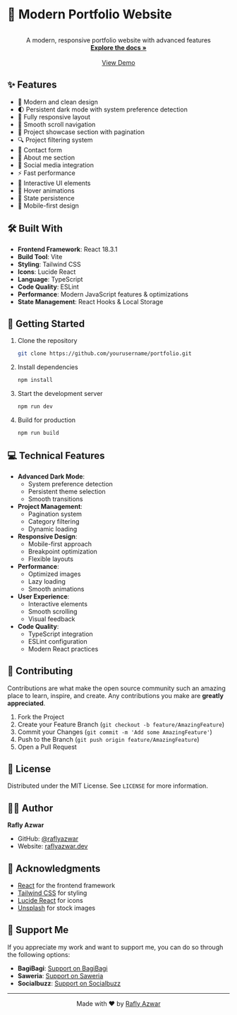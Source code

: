 # 🎨 Modern Portfolio Website

<div align="center">
  <img src="">
  
  <p align="center">
    A modern, responsive portfolio website with advanced features
    <br />
    <a href="https://github.com/raflyazwar/modern-portfolio"><strong>Explore the docs »</strong></a>
    <br />
    <br />
    <a href="https://modern-portfolio-new.netlify.app/">View Demo</a>
  </p>
</div>

## ✨ Features

- 🎨 Modern and clean design
- 🌓 Persistent dark mode with system preference detection
- 📱 Fully responsive layout
- 🚀 Smooth scroll navigation
- 💼 Project showcase section with pagination
- 🔍 Project filtering system
- 📝 Contact form
- 🎯 About me section
- 🔗 Social media integration
- ⚡ Fast performance
- 🎉 Interactive UI elements
- 💫 Hover animations
- 🔄 State persistence
- 📱 Mobile-first design

## 🛠️ Built With

- **Frontend Framework**: React 18.3.1
- **Build Tool**: Vite
- **Styling**: Tailwind CSS
- **Icons**: Lucide React
- **Language**: TypeScript
- **Code Quality**: ESLint
- **Performance**: Modern JavaScript features & optimizations
- **State Management**: React Hooks & Local Storage

## 🚀 Getting Started

1. Clone the repository
   ```sh
   git clone https://github.com/yourusername/portfolio.git
   ```

2. Install dependencies
   ```sh
   npm install
   ```

3. Start the development server
   ```sh
   npm run dev
   ```

4. Build for production
   ```sh
   npm run build
   ```

## 💻 Technical Features

- **Advanced Dark Mode**: 
  - System preference detection
  - Persistent theme selection
  - Smooth transitions
- **Project Management**:
  - Pagination system
  - Category filtering
  - Dynamic loading
- **Responsive Design**: 
  - Mobile-first approach
  - Breakpoint optimization
  - Flexible layouts
- **Performance**:
  - Optimized images
  - Lazy loading
  - Smooth animations
- **User Experience**:
  - Interactive elements
  - Smooth scrolling
  - Visual feedback
- **Code Quality**:
  - TypeScript integration
  - ESLint configuration
  - Modern React practices

## 🤝 Contributing

Contributions are what make the open source community such an amazing place to learn, inspire, and create. Any contributions you make are **greatly appreciated**.

1. Fork the Project
2. Create your Feature Branch (`git checkout -b feature/AmazingFeature`)
3. Commit your Changes (`git commit -m 'Add some AmazingFeature'`)
4. Push to the Branch (`git push origin feature/AmazingFeature`)
5. Open a Pull Request

## 📝 License

Distributed under the MIT License. See `LICENSE` for more information.

## 👨‍💻 Author

**Rafly Azwar**
- GitHub: [@raflyazwar](https://github.com/raflyazwar)
- Website: [raflyazwar.dev](https://raflyazwar.vercel.app/)

## 🙏 Acknowledgments

- [React](https://reactjs.org) for the frontend framework
- [Tailwind CSS](https://tailwindcss.com) for styling
- [Lucide React](https://lucide.dev) for icons
- [Unsplash](https://unsplash.com) for stock images

## 💖 Support Me

If you appreciate my work and want to support me, you can do so through the following options:

- **BagiBagi**: [Support on BagiBagi](https://bagibagi.co/Raflyazwar)
- **Saweria**: [Support on Saweria](https://saweria.co/Raflyazwar)
- **Socialbuzz**: [Support on Socialbuzz](https://sociabuzz.com/raflyazwar)

---

<div align="center">
  Made with ❤️ by <a href="https://github.com/raflyazwar">Rafly Azwar</a>
</div>